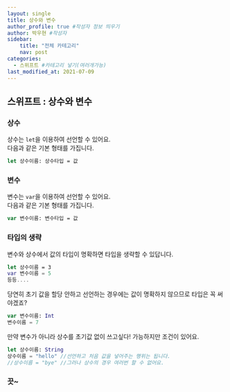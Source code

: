 ```yaml
---
layout: single
title: 상수와 변수
author_profile: true #작성자 정보 띄우기
author: 박우현 #작성자
sidebar: 
    title: "전체 카테고리"
    nav: post
categories:
  - 스위프트 #카테고리 넣기(여러개가능)
last_modified_at: 2021-07-09
---
```


## 스위프트 : 상수와 변수

### 상수
상수는 ```let```을 이용하여 선언할 수 있어요.  
다음과 같은 기본 형태를 가집니다. 
```swift
let 상수이름: 상수타입 = 값
```

### 변수
변수는 ```var```을 이용하여 선언할 수 있어요.  
다음과 같은 기본 형태를 가집니다.
```swift
var 변수이름: 변수타입 = 값
```

### 타입의 생략
변수와 상수에서 값의 타입이 명확하면 타입을 생략할 수 있답니다.
```swift
let 상수이름 = 3
var 변수이름 = 5
등등....
```
당연히 초기 값을 할당 안하고 선언하는 경우에는 값이 명확하지 않으므로 타입은 꼭 써야겠죠?
```swift
var 변수이름: Int
변수이름 = 7
```
만약 변수가 아니라 상수를 초기값 없이 쓰고싶다! 가능하지만 조건이 있어요.
```swift
let 상수이름: String
상수이름 = "hello" //선언하고 처음 값을 넣어주는 행위는 됩니다.
//상수이름 = "bye" //그러나 상수의 경우 여러번 할 수 없어요.
```

### 끗~